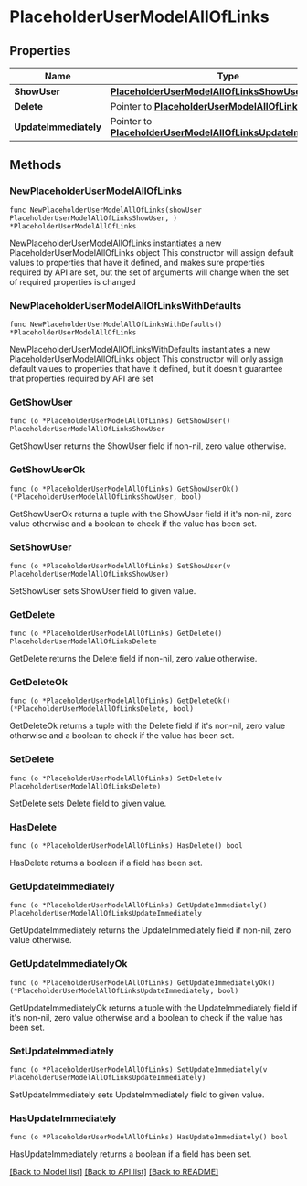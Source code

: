 # PlaceholderUserModelAllOfLinks

## Properties

Name | Type | Description | Notes
------------ | ------------- | ------------- | -------------
**ShowUser** | [**PlaceholderUserModelAllOfLinksShowUser**](PlaceholderUserModelAllOfLinksShowUser.md) |  | 
**Delete** | Pointer to [**PlaceholderUserModelAllOfLinksDelete**](PlaceholderUserModelAllOfLinksDelete.md) |  | [optional] 
**UpdateImmediately** | Pointer to [**PlaceholderUserModelAllOfLinksUpdateImmediately**](PlaceholderUserModelAllOfLinksUpdateImmediately.md) |  | [optional] 

## Methods

### NewPlaceholderUserModelAllOfLinks

`func NewPlaceholderUserModelAllOfLinks(showUser PlaceholderUserModelAllOfLinksShowUser, ) *PlaceholderUserModelAllOfLinks`

NewPlaceholderUserModelAllOfLinks instantiates a new PlaceholderUserModelAllOfLinks object
This constructor will assign default values to properties that have it defined,
and makes sure properties required by API are set, but the set of arguments
will change when the set of required properties is changed

### NewPlaceholderUserModelAllOfLinksWithDefaults

`func NewPlaceholderUserModelAllOfLinksWithDefaults() *PlaceholderUserModelAllOfLinks`

NewPlaceholderUserModelAllOfLinksWithDefaults instantiates a new PlaceholderUserModelAllOfLinks object
This constructor will only assign default values to properties that have it defined,
but it doesn't guarantee that properties required by API are set

### GetShowUser

`func (o *PlaceholderUserModelAllOfLinks) GetShowUser() PlaceholderUserModelAllOfLinksShowUser`

GetShowUser returns the ShowUser field if non-nil, zero value otherwise.

### GetShowUserOk

`func (o *PlaceholderUserModelAllOfLinks) GetShowUserOk() (*PlaceholderUserModelAllOfLinksShowUser, bool)`

GetShowUserOk returns a tuple with the ShowUser field if it's non-nil, zero value otherwise
and a boolean to check if the value has been set.

### SetShowUser

`func (o *PlaceholderUserModelAllOfLinks) SetShowUser(v PlaceholderUserModelAllOfLinksShowUser)`

SetShowUser sets ShowUser field to given value.


### GetDelete

`func (o *PlaceholderUserModelAllOfLinks) GetDelete() PlaceholderUserModelAllOfLinksDelete`

GetDelete returns the Delete field if non-nil, zero value otherwise.

### GetDeleteOk

`func (o *PlaceholderUserModelAllOfLinks) GetDeleteOk() (*PlaceholderUserModelAllOfLinksDelete, bool)`

GetDeleteOk returns a tuple with the Delete field if it's non-nil, zero value otherwise
and a boolean to check if the value has been set.

### SetDelete

`func (o *PlaceholderUserModelAllOfLinks) SetDelete(v PlaceholderUserModelAllOfLinksDelete)`

SetDelete sets Delete field to given value.

### HasDelete

`func (o *PlaceholderUserModelAllOfLinks) HasDelete() bool`

HasDelete returns a boolean if a field has been set.

### GetUpdateImmediately

`func (o *PlaceholderUserModelAllOfLinks) GetUpdateImmediately() PlaceholderUserModelAllOfLinksUpdateImmediately`

GetUpdateImmediately returns the UpdateImmediately field if non-nil, zero value otherwise.

### GetUpdateImmediatelyOk

`func (o *PlaceholderUserModelAllOfLinks) GetUpdateImmediatelyOk() (*PlaceholderUserModelAllOfLinksUpdateImmediately, bool)`

GetUpdateImmediatelyOk returns a tuple with the UpdateImmediately field if it's non-nil, zero value otherwise
and a boolean to check if the value has been set.

### SetUpdateImmediately

`func (o *PlaceholderUserModelAllOfLinks) SetUpdateImmediately(v PlaceholderUserModelAllOfLinksUpdateImmediately)`

SetUpdateImmediately sets UpdateImmediately field to given value.

### HasUpdateImmediately

`func (o *PlaceholderUserModelAllOfLinks) HasUpdateImmediately() bool`

HasUpdateImmediately returns a boolean if a field has been set.


[[Back to Model list]](../README.md#documentation-for-models) [[Back to API list]](../README.md#documentation-for-api-endpoints) [[Back to README]](../README.md)


